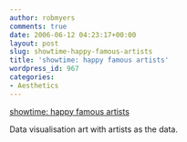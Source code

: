 ```yaml
---
author: robmyers
comments: true
date: 2006-06-12 04:23:17+00:00
layout: post
slug: showtime-happy-famous-artists
title: 'showtime: happy famous artists'
wordpress_id: 967
categories:
- Aesthetics
---
```


[showtime: happy famous artists](http://happyfamousartists.blogspot.com/2006/05/showtime-happy-famous-artists_30.html)  
  
Data visualisation art with artists as the data.  


